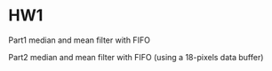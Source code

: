 # HW1
Part1 median and mean filter with FIFO 

Part2 median and mean filter with FIFO (using a 18-pixels data buffer)
